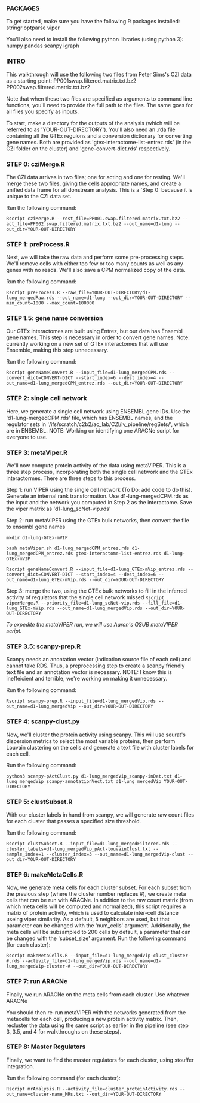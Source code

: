 ### PACKAGES ###

To get started, make sure you have the following R packages installed:
stringr
optparse
viper

You'll also need to install the following python libraries (using python 3):
numpy
pandas
scanpy
igraph


### INTRO ###

This walkthrough will use the following two files from Peter Sims's CZI data as a starting point:
PP001swap.filtered.matrix.txt.bz2
PP002swap.filtered.matrix.txt.bz2

Note that when these two files are specified as arguments to command line functions, you'll need to provide the full path to the files. The same goes for all files you specify as inputs. 

To start, make a directory for the outputs of the analysis (which will be referred to as 'YOUR-OUT-DIRECTORY'). You'll also need an .rda file containing all the GTEx regulons and a conversion dictionary for converting gene names. Both are provided as 'gtex-interactome-list-entrez.rds' (in the CZI folder on the cluster) and 'gene-convert-dict.rds' respectively.


### STEP 0: cziMerge.R ###

The CZI data arrives in two files; one for acting and one for resting. We'll merge these two files, giving the cells appropriate names, and create a unified data frame for all donstream analysis. This is a 'Step 0' because it is unique to the CZI data set. 

Run the following command:

```Rscript cziMerge.R --rest_file=PP001.swap.filtered.matrix.txt.bz2 --act_file=PP002.swap.filtered.matrix.txt.bz2 --out_name=d1-lung --out_dir=YOUR-OUT-DIRECTORY```


### STEP 1: preProcess.R ###

Next, we will take the raw data and perform some pre-processing steps. We'll remove cells with either too few or too many counts as well as any genes with no reads. We'll also save a CPM normalized copy of the data.

Run the following command:

```Rscript preProcess.R --raw_file=YOUR-OUT-DIRECTORY/d1-lung_mergedRaw.rds --out_name=d1-lung --out_dir=YOUR-OUT-DIRECTORY --min_count=1000 --max_count=100000```


### STEP 1.5: gene name conversion ###

Our GTEx interactomes are built using Entrez, but our data has Ensembl gene names. This step is necessary in order to convert gene names. Note: currently working on a new set of GTEx interactomes that will use Ensemble, making this step unnecessary.

Run the following command:

```Rscript geneNameConvert.R --input_file=d1-lung_mergedCPM.rds --convert_dict=CONVERT-DICT --start_index=6 --dest_index=4 --out_name=d1-lung_mergedCPM_entrez.rds --out_dir=YOUR-OUT-DIRECTORY```


### STEP 2: single cell network ###

Here, we generate a single cell network using ENSEMBL gene IDs. Use the 'd1-lung-mergedCPM.rds' file, which has ENSEMBL names, and the regulator sets in '/ifs/scratch/c2b2/ac_lab/CZI/lv_pipeline/regSets/', which are in ENSEMBL. NOTE: Working on identifying one ARACNe script for everyone to use.


### STEP 3: metaViper.R ###

We'll now compute protein activity of the data using metaVIPER. This is a three step process, incorporating both the single cell network and the GTEx interactormes. There are three steps to this process.


Step 1: run VIPER using the single cell network (To Do: add code to do this). Generate an internal rank transformation. Use d1-lung-mergedCPM.rds as the input and the network you computed in Step 2 as the interactome. Save the viper matrix as 'd1-lung_scNet-vip.rds'

Step 2: run metaVIPER using the GTEx bulk networks, then convert the file to ensembl gene names

```mkdir d1-lung-GTEx-mVIP```

```bash metaViper.sh d1-lung_mergedCPM_entrez.rds d1-lung_mergedCPM_entrez.rds gtex-interactome-list-entrez.rds d1-lung-GTEx-mVIP```

```Rscript geneNameConvert.R --input_file=d1-lung_GTEx-mVip_entrez.rds --convert_dict=CONVERT-DICT --start_index=4 --dest_index=6 --out_name=d1-lung_GTEx-mVip.rds --out_dir=YOUR-OUT-DIRECTORY```

Step 3: merge the two, using the GTEx bulk networks to fill in the inferred activity of regulators that the single cell network missed
```Rscript viperMerge.R --priority_file=d1-lung_scNet-vip.rds --fill_file=d1-lung_GTEx-mVip.rds --out_name=d1-lung_mergedVip.rds --out_dir=YOUR-OUT-DIRECTORY```

*To expedite the metaVIPER run, we will use Aaron's QSUB metaVIPER script.*


### STEP 3.5: scanpy-prep.R ###

Scanpy needs an anontation vector (indication source file of each cell) and cannot take RDS. Thus, a preprocessing step to create a scanpy friendly text file and an annotation vector is necessary. NOTE: I know this is ineffeicient and terrible, we're working on making it unnecessary.

Run the following command:

```Rscript scanpy-prep.R --input_file=d1-lung_mergedVip.rds --out_name=d1-lung_mergedVip --out_dir=YOUR-OUT-DIRECTORY```


### STEP 4: scanpy-clust.py ###

Now, we'll cluster the protein activity using scanpy. This will use seurat's dispersion metrics to select the most variable proteins, then perform Louvain clustering on the cells and generate a text file with cluster labels for each cell.

Run the following command:

```python3 scanpy-pActClust.py d1-lung_mergedVip_scanpy-inDat.txt d1-lung_mergedVip_scanpy-annotationVect.txt d1-lung_mergedVip YOUR-OUT-DIRECTORY```


### STEP 5: clustSubset.R ###

With our cluster labels in hand from scanpy, we will generate raw count files for each cluster that passes a specified size threshold.

Run the following command:

```Rscript clustSubset.R --input_file=d1-lung_mergedFiltered.rds --cluster_labels=d1-lung_mergedVip_pAct-louvainClust.txt --sample_index=1 --cluster_index=3 --out_name=d1-lung_mergedVip-clust --out_dir=YOUR-OUT-DIRECTORY```


### STEP 6: makeMetaCells.R ###

Now, we generate meta cells for each cluster subset. For each subset from the previous step (where the cluster number replaces #), we create meta cells that can be run with ARACNe. In addition to the raw count matrix (from which meta cells will be computed and normalized), this script requires a matrix of protein activity, which is used to calculate inter-cell distance useing viper similarity. As a default, 5 neighbors are used, but that parameter can be changed with the 'num_cells' argument. Additionally, the meta cells will be subsampled to 200 cells by default, a parameter that can be changed with the 'subset_size' argument.
Run the following command (for each cluster):

```Rscript makeMetaCells.R --input_file=d1-lung_mergedVip-clust_cluster-#.rds --activity_file=d1-lung_mergedVip.rds --out_name=d1-lung_mergedVip-cluster-# --out_dir=YOUR-OUT-DIRECTORY```


### STEP 7: run ARACNe ###

Finally, we run ARACNe on the meta cells from each cluster. Use whatever ARACNe

You should then re-run metaVIPER with the networks generated from the metacells for each cell, producing a new protein activity matrix. Then, recluster the data using the same script as earlier in the pipeline (see step 3, 3.5, and 4 for walkthroughs on these steps).


### STEP 8: Master Regulators ###

Finally, we want to find the master regulators for each cluster, using stouffer integration. 

Run the following command (for each cluster):

```Rscript mrAnalysis.R --activity_file=cluster_proteinActivity.rds --out_name=cluster-name_MRs.txt --out_dir=YOUR-OUT-DIRECTORY```
